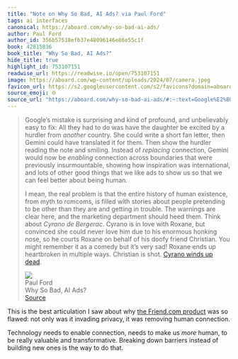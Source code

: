 ```yaml
---
title: "Note on Why So Bad, AI Ads? via Paul Ford"
tags: ai interfaces
canonical: https://aboard.com/why-so-bad-ai-ads/
author: Paul Ford
author_id: 356b57518efb37e48096146e86e55c1f
book: 42815836
book_title: "Why So Bad, AI Ads?"
hide_title: true
highlight_id: 753107151
readwise_url: https://readwise.io/open/753107151
image: https://aboard.com/wp-content/uploads/2024/07/camera.jpeg
favicon_url: https://s2.googleusercontent.com/s2/favicons?domain=aboard.com
source_emoji: 🌐
source_url: "https://aboard.com/why-so-bad-ai-ads/#:~:text=Google%E2%80%99s%20mistake%20is,%28https%3A%2F%2Fen.wikipedia.org%2Fwiki%2FCyrano_de_Bergerac_%28play%29%29."
---
```


> Google’s mistake is surprising and kind of profound, and unbelievably easy to fix: All they had to do was have the daughter be excited by a hurdler from *another* country. She could write a short fan letter, then Gemini could have translated it for them. Then show the hurdler reading the note and smiling. Instead of *replacing* connection, Gemini would now be *enabling* connection across boundaries that were previously insurmountable, showing how inspiration was international, and lots of other good things that we like ads to show us so that we can feel better about being human.
> 
> I mean, the real problem is that the entire history of human existence, from myth to romcoms, is filled with stories about people pretending to be other than they are and getting in trouble. The warnings are clear here, and the marketing department should heed them. Think about *Cyrano de Bergerac*. Cyrano is in love with Roxane, but convinced she could never love him due to his enormous honking nose, so he courts Roxane on behalf of his doofy friend Christian. You might remember it as a comedy but it’s very sad! Roxane ends up heartbroken in multiple ways. Christian is shot. [Cyrano winds up dead](https://en.wikipedia.org/wiki/Cyrano_de_Bergerac_(play)).
> <div class="quoteback-footer"><div class="quoteback-avatar"><img class="mini-favicon" src="https://s2.googleusercontent.com/s2/favicons?domain=aboard.com"></div><div class="quoteback-metadata"><div class="metadata-inner"><span style="display:none">FROM:</span><div aria-label="Paul Ford" class="quoteback-author"> Paul Ford</div><div aria-label="Why So Bad, AI Ads?" class="quoteback-title"> Why So Bad, AI Ads?</div></div></div><div class="quoteback-backlink"><a target="_blank" aria-label="go to the full text of this quotation" rel="noopener" href="https://aboard.com/why-so-bad-ai-ads/#:~:text=Google%E2%80%99s%20mistake%20is,%28https%3A%2F%2Fen.wikipedia.org%2Fwiki%2FCyrano_de_Bergerac_%28play%29%29." class="quoteback-arrow"> Source</a></div></div>

This is the best articulation I saw about why [the Friend.com product](https://daniel.industries/2024/07/31/friend-vs-enemy/) was so flawed: not only was it invading privacy, it was removing human connection.

Technology needs to enable connection, needs to make us _more_ human, to be really valuable and transformative. Breaking down barriers instead of building new ones is the way to do that.